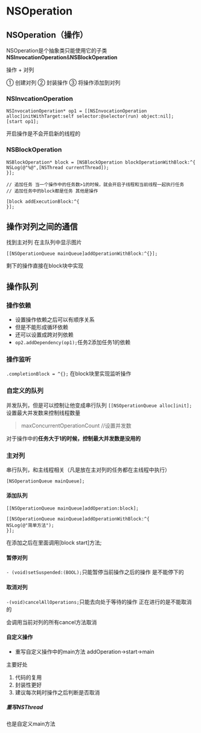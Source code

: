 # NSOperation

## NSOperation（操作）

NSOperation是个抽象类只能使用它的子类**NSInvocationOperation**&**NSBlockOperation**

操作 + 对列

① 创建对列
② 封装操作
③ 将操作添加到对列

### NSInvcationOperation

```objc
NSInvocationOperation* op1 = [[NSInvocationOperation alloc]initWithTarget:self selector:@selector(run) object:nil];
[start op1];
```

开启操作是不会开启新的线程的

### NSBlockOperation

```objc
NSBlockOperation* block = [NSBlockOperation blockOperationWithBlock:^{
NSLog(@"%@",[NSThread currentThread]);
}];

// 追加任务 当一个操作中的任务数>1的时候，就会开启子线程和当前线程一起执行任务
// 追加任务中的block都是任务 其他是操作

[block addExecutionBlock:^{
}];
```

## 操作对列之间的通信

找到主对列 在主队列中显示图片

`[[NSOperationQueue mainQueue]addOperationWithBlock:^{}];`

剩下的操作直接在block块中实现

## 操作队列

### 操作依赖

* 设置操作依赖之后可以有顺序关系
* 但是不能形成循环依赖
* 还可以设置成跨对列依赖
* `op2.addDependency(op1);`任务2添加任务1的依赖

### 操作监听

`.completionBlock = ^{};`
在block块里实现监听操作

### 自定义的队列

并发队列，但是可以控制让他变成串行队列
`[[NSOperationQueue alloc]init];`
设置最大并发数来控制线程数量
> maxConcurrentOperationCount //设置并发数

对于操作中的**任务大于1的时候，控制最大并发数是没用的**

### 主对列

串行队列，和主线程相关（凡是放在主对列的任务都在主线程中执行）

`[NSOperationQueue mainQueue];`

#### 添加队列

```objc
[[NSOperationQueue mainQueue]addOperation:block];

[[NSOperationQueue mainQueue]addOperationWithBlock:^{
NSLog(@"简单方法");
}];  
```

在添加之后在里面调用[block start]方法;

#### 暂停对列

`- (void)setSuspended:(BOOL);`只能暂停当前操作之后的操作 是不能停下的

#### 取消对列

`-(void)cancelAllOperations;`只能去向处于等待的操作 正在进行的是不能取消的

会调用当前对列的所有cancel方法取消

#### 自定义操作

* 重写自定义操作中的main方法 addOperation->start->main

主要好处

1. 代码的复用
2. 封装性更好
3. 建议每次耗时操作之后判断是否取消

##### 重写NSThread

也是自定义main方法
